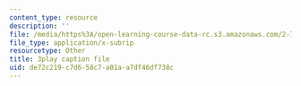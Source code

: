 ```yaml
---
content_type: resource
description: ''
file: /media/https%3A/open-learning-course-data-rc.s3.amazonaws.com/2-71-optics-spring-2009/de72c219c7d658c7a01aa7df46df738c_MK5uZttfWfM.vtt
file_type: application/x-subrip
resourcetype: Other
title: 3play caption file
uid: de72c219-c7d6-58c7-a01a-a7df46df738c
---
```

